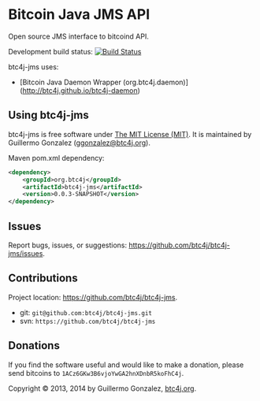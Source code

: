 Bitcoin Java JMS API
====================
Open source JMS interface to bitcoind API.

Development build status: [![Build Status](https://travis-ci.org/btc4j/btc4j-jms.png?branch=master)](https://travis-ci.org/btc4j/btc4j-jms)

btc4j-jms uses:
* [Bitcoin Java Daemon Wrapper (org.btc4j.daemon)] (http://btc4j.github.io/btc4j-daemon)

Using btc4j-jms
--------------
btc4j-jms is free software under [The MIT License (MIT)](http://opensource.org/licenses/MIT/ "The MIT License (MIT)"). It is maintained by Guillermo Gonzalez (ggonzalez@btc4j.org).

Maven pom.xml dependency:
```xml
<dependency>
	<groupId>org.btc4j</groupId>
	<artifactId>btc4j-jms</artifactId>
	<version>0.0.3-SNAPSHOT</version>
</dependency>
```
Issues
------
Report bugs, issues, or suggestions: https://github.com/btc4j/btc4j-jms/issues.

Contributions
-------------
Project location: https://github.com/btc4j/btc4j-jms.
* git: `git@github.com:btc4j/btc4j-jms.git`
* svn: `https://github.com/btc4j/btc4j-jms`

Donations
---------
If you find the software useful and would like to make a donation, please send bitcoins to `1ACz6GKw3B6vjoYwGA2hnXDnbR5koFhC4j`.

Copyright &copy; 2013, 2014 by Guillermo Gonzalez, [btc4j.org](http://www.btc4j.org "btc4j.org").